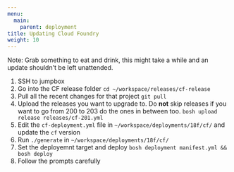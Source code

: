 ```yaml
---
menu:
  main:
    parent: deployment
title: Updating Cloud Foundry
weight: 10
---
```


Note: Grab something to eat and drink, this might take a while and an update shouldn't be left unattended.

1. SSH to jumpbox
1. Go into the CF release folder `cd ~/workspace/releases/cf-release`
1. Pull all the recent changes for that project `git pull`
1. Upload the releases you want to upgrade to. Do **not** skip releases if you want to go from 200 to 203 do the ones in between too. `bosh upload release releases/cf-201.yml`
1. Edit the `cf-deployment.yml` file in `~/workspace/deployments/18f/cf/` and update the `cf` version
1. Run `./generate`  in `~/workspace/deployments/18f/cf/`
1. Set the deployemnt target and deploy `bosh deployment manifest.yml && bosh deploy`
1. Follow the prompts carefully
